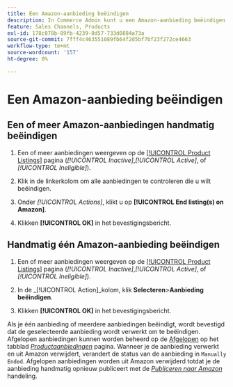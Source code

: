 ```yaml
---
title: Een Amazon-aanbieding beëindigen
description: In Commerce Admin kunt u een Amazon-aanbieding beëindigen via het Amazon-dashboard voor Sales Channel.
feature: Sales Channels, Products
exl-id: 178c878b-89fb-4239-8d57-733d0884a73a
source-git-commit: 7fff4c463551089fb64f2d5bf7bf23f272ce4663
workflow-type: tm+mt
source-wordcount: '157'
ht-degree: 0%

---
```


# Een Amazon-aanbieding beëindigen

## Een of meer Amazon-aanbiedingen handmatig beëindigen

1. Een of meer aanbiedingen weergeven op de [[!UICONTROL Product Listings]](./managing-product-listings.md) pagina (_[!UICONTROL Inactive]_,_[!UICONTROL Active]_, of _[!UICONTROL Ineligible]_).

1. Klik in de linkerkolom om alle aanbiedingen te controleren die u wilt beëindigen.

1. Onder _[!UICONTROL Actions]_, klikt u op **[!UICONTROL End listing(s) on Amazon]**.

1. Klikken **[!UICONTROL OK]** in het bevestigingsbericht.

## Handmatig één Amazon-aanbieding beëindigen

1. Een of meer aanbiedingen weergeven op de [[!UICONTROL Product Listings]](./managing-product-listings.md) pagina (_[!UICONTROL Inactive]_,_[!UICONTROL Active]_, of _[!UICONTROL Ineligible]_).

1. In de _[!UICONTROL Action]_kolom, klik **Selecteren**>**Aanbieding beëindigen**.

1. Klikken **[!UICONTROL OK]** in het bevestigingsbericht.

Als je één aanbieding of meerdere aanbiedingen beëindigt, wordt bevestigd dat de geselecteerde aanbieding wordt verwerkt om te beëindigen. Afgelopen aanbiedingen kunnen worden beheerd op de [Afgelopen](./ended-listings.md) op het tabblad [_Productaanbiedingen_](./managing-product-listings.md) pagina. Wanneer je de aanbieding verwerkt en uit Amazon verwijdert, verandert de status van de aanbieding in `Manually Ended`. Afgelopen aanbiedingen worden uit Amazon verwijderd totdat je de aanbieding handmatig opnieuw publiceert met de [_Publiceren naar Amazon_](./publish-listings-manually.md) handeling.
